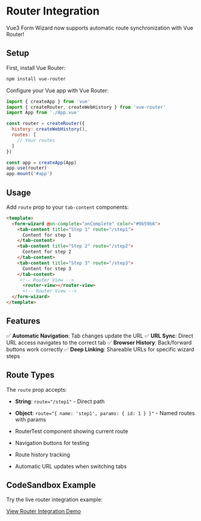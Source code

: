 # Router Integration

Vue3 Form Wizard now supports automatic route synchronization with Vue Router!

## Setup

First, install Vue Router:

```bash
npm install vue-router
```

Configure your Vue app with Vue Router:

```js
import { createApp } from 'vue'
import { createRouter, createWebHistory } from 'vue-router'
import App from './App.vue'

const router = createRouter({
  history: createWebHistory(),
  routes: [
    // Your routes
  ]
})

const app = createApp(App)
app.use(router)
app.mount('#app')
```

## Usage

Add `route` prop to your `tab-content` components:

```html
<template>
  <form-wizard @on-complete="onComplete" color="#9b59b6">
    <tab-content title="Step 1" route="/step1">
      Content for step 1
    </tab-content>
    <tab-content title="Step 2" route="/step2">
      Content for step 2
    </tab-content>
    <tab-content title="Step 3" route="/step3">
      Content for step 3
    </tab-content>
     <!-- Router View -->
      <router-view></router-view>
      <!-- Router View -->
  </form-wizard>
</template>
```

## Features

✅ **Automatic Navigation**: Tab changes update the URL
✅ **URL Sync**: Direct URL access navigates to the correct tab
✅ **Browser History**: Back/forward buttons work correctly
✅ **Deep Linking**: Shareable URLs for specific wizard steps

## Route Types

The `route` prop accepts:

- **String**: `route="/step1"` - Direct path
- **Object**: `route="{ name: 'step1', params: { id: 1 } }"` - Named routes with params


- RouterTest component showing current route
- Navigation buttons for testing
- Route history tracking
- Automatic URL updates when switching tabs

## CodeSandbox Example

Try the live router integration example:

[View Router Integration Demo](https://codesandbox.io/p/sandbox/7ly4dx)
